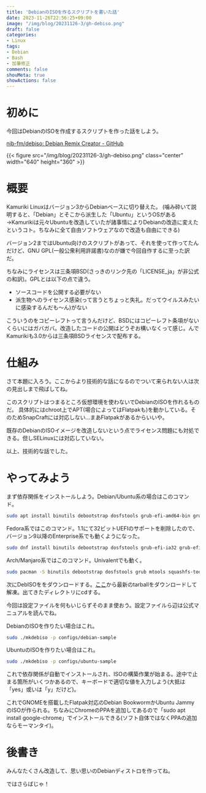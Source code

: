 ```yaml
---
title: 'DebianのISOを作るスクリプトを書いた話'
date: 2023-11-26T22:56:25+09:00
image: "/img/blog/20231126-3/gh-debiso.png"
draft: false
categories:
- Linux
tags:
- Debian
- Bash
- 加筆修正
comments: false
shouMeta: true
showActions: false
---
```


# 初めに
今回はDebianのISOを作成するスクリプトを作った話をしよう。

[njb-fm/debiso: Debian Remix Creator - GitHub](https://github.com/njb-fm/debiso/)

{{< figure src="/img/blog/20231126-3/gh-debiso.png" class="center" width="640" height="360" >}}

# 概要
Kamuriki Linuxはバージョン3からDebianベースに切り替えた。
(噛み砕いて説明すると、「Debian」とそこから派生した「Ubuntu」というOSがある→Kamurikiは元々Ubuntuを改造していたが諸事情によりDebianの改造に変えたというコト。ちなみに全て自由ソフトウェアなので改造も自由にできる)

バージョン2まではUbuntu向けのスクリプトがあって、それを使って作ってたんだけど、GNU GPL(一般公衆利用許諾書)なのが嫌で今回自作するに至った訳だ。

ちなみにライセンスは三条項BSD(さっきのリンク先の「LICENSE_ja」が非公式の和訳)。GPLとは以下の点で違う。

* ソースコードを公開する必要がない
* 派生物へのライセンス感染(って言うとちょっと失礼。だってウイルスみたいに感染するんだも～ん)がない

こういうのをコピーレフトって言うんだけど、BSDにはコピーレフト条項がないくらいにはガバガバ。改造したコードの公開はどうぞお構いなくって感じ。んでKamurikiも3.0からは三条項BSDライセンスで配布する。

# 仕組み
さて本題に入ろう。ここからより技術的な話になるのでついて来られない人は次の見出しまで飛ばしてね。

このスクリプトはつまるところ仮想環境を使わないでDebianのISOを作れるものだ。
具体的にはchroot上でAPT(場合によってはFlatpakも)を動かしている。そのためSnapCraftには対応しない…まあFlatpakがあるからいいや。

既存のDebianのISOイメージを改造しないという点でライセンス問題にも対処できる。但しSELinuxには対応していない。

以上、技術的な話でした。

# やってみよう
まず依存関係をインストールしよう。Debian/Ubuntu系の場合はこのコマンド。
```bash
sudo apt install binutils debootstrap dosfstools grub-efi-amd64-bin grub-efi-ia32-bin grub-pc-bin mtools squashfs-tools unzip xorriso
```

Fedora系ではこのコマンド。1.1にて32ビットUEFIのサポートを削除したので、バージョン9以降のEnterprise系でも動くようになった。
```bash
sudo dnf install binutils debootstrap dosfstools grub-efi-ia32 grub-efi-x64 grub-pc mtools squashfs-tools unzip xorriso
```

Arch/Manjaro系ではこのコマンド。Univalentでも動く。
```bash
sudo pacman -S binutils debootstrap dosfstools grub mtools squashfs-tools unzip xorriso
```

次にDebISOををダウンロードする。[ここ](https://github.com/njb-fm/debiso/releases)から最新のtarballをダウンロードして解凍。出てきたディレクトリにcdする。

今回は設定ファイルを何もいじらずそのまま使おう。設定ファイルら辺は公式マニュアルを読んでね。

DebianのISOを作りたい場合はこれ。
```bash
sudo ./mkdebiso -p configs/debian-sample
```

UbuntuのISOを作りたい場合はこれ。
```bash
sudo ./mkdebiso -p configs/ubuntu-sample
```

これで依存関係が自動でインストールされ、ISOの構築作業が始まる。途中で止まる箇所がいくつかあるので、キーボードで適切な値を入力しよう(大抵は「yes」或いは「y」だけど)。

これでGNOMEを搭載したFlatpak対応のDebian BookwormかUbuntu JammyのISOが作られる。ちなみにChromeのPPAを追加してあるので「sudo apt install google-chrome」でインストールできる(ソフト自体ではなくPPAの追加ならモーマンタイ)。

# 後書き
みんなたくさん改造して、思い思いのDebianディストロを作ってね。

ではさらばじゃ！

